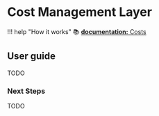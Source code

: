 # Cost Management Layer

!!! help "How it works"
    :books: [**documentation:** Costs]()
    
## User guide
TODO


### Next Steps
TODO